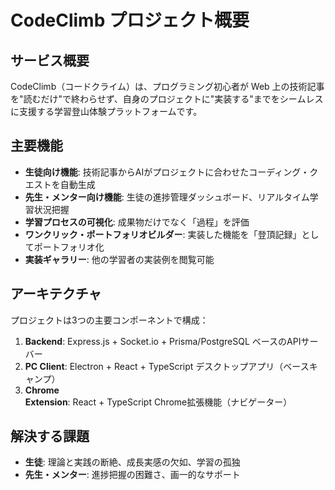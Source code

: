 # CodeClimb プロジェクト概要

## サービス概要
CodeClimb（コードクライム）は、プログラミング初心者が Web 上の技術記事を"読むだけ"で終わらせず、自身のプロジェクトに"実装する"までをシームレスに支援する学習登山体験プラットフォームです。

## 主要機能
- **生徒向け機能**: 技術記事からAIがプロジェクトに合わせたコーディング・クエストを自動生成
- **先生・メンター向け機能**: 生徒の進捗管理ダッシュボード、リアルタイム学習状況把握
- **学習プロセスの可視化**: 成果物だけでなく「過程」を評価
- **ワンクリック・ポートフォリオビルダー**: 実装した機能を「登頂記録」としてポートフォリオ化
- **実装ギャラリー**: 他の学習者の実装例を閲覧可能

## アーキテクチャ
プロジェクトは3つの主要コンポーネントで構成：
1. **Backend**: Express.js + Socket.io + Prisma/PostgreSQL ベースのAPIサーバー
2. **PC Client**: Electron + React + TypeScript デスクトップアプリ（ベースキャンプ）
3. **Chrome Extension**: React + TypeScript Chrome拡張機能（ナビゲーター）

## 解決する課題
- **生徒**: 理論と実践の断絶、成長実感の欠如、学習の孤独
- **先生・メンター**: 進捗把握の困難さ、画一的なサポート
